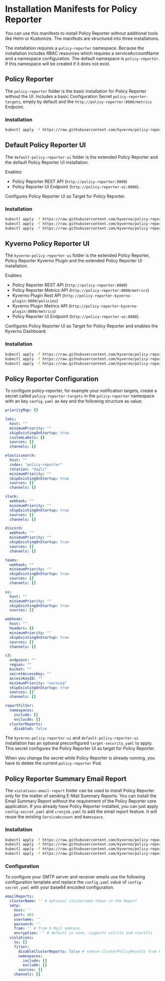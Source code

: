# Installation Manifests for Policy Reporter

You can use this manifests to install Policy Reporter without additional tools like Helm or Kustomize. The manifests are structured into three installations.

The installation requires a `policy-reporter` namespace. Because the installation includes RBAC resources which requires a serviceAccountName and a namespace configuration. The default namespace is `policy-reporter`. If this namespace will be created if it does not exist.

## Policy Reporter

The `policy-reporter` folder is the basic installation for Policy Reporter without the UI. Includes a basic Configuration Secret `policy-reporter-targets`, empty by default and the `http://policy-reporter:8080/metrics` Endpoint.

### Installation

```bash
kubectl apply -f https://raw.githubusercontent.com/kyverno/policy-reporter/main/manifest/policy-reporter/install.yaml
```

## Default Policy Reporter UI

The `default-policy-reporter-ui` folder is the extended Policy Reporter and the default Policy Reporter UI installation. 

Enables: 
* Policy Reporter REST API (`http://policy-reporter:8080`) 
* Policy Reporter UI Endpoint (`http://policy-reporter-ui:8080`). 

Configures Policy Reporter UI as Target for Policy Reporter.

### Installation

```bash
kubectl apply -f https://raw.githubusercontent.com/kyverno/policy-reporter/main/manifest/default-policy-reporter-ui/namespace.yaml
kubectl apply -f https://raw.githubusercontent.com/kyverno/policy-reporter/main/manifest/default-policy-reporter-ui/target-secret.yaml
kubectl apply -f https://raw.githubusercontent.com/kyverno/policy-reporter/main/manifest/default-policy-reporter-ui/install.yaml
```

## Kyverno Policy Reporter UI

The `kyverno-policy-reporter-ui` folder is the extended Policy Reporter, Policy Reporter Kyverno Plugin and the extended Policy Reporter UI installation. 

Enables:
* Policy Reporter REST API (`http://policy-reporter:8080`)
* Policy Reporter Metrics API (`http://policy-reporter:8080/metrics`)
* Kyverno Plugin Rest API (`http://policy-reporter-kyverno-plugin:8080/policies`)
* Kyverno Plugin Metrics API (`http://policy-reporter-kyverno-plugin:8080/metrics`) 
* Policy Reporter UI Endpoint (`http://policy-reporter-ui:8080`). 

Configures Policy Reporter UI as Target for Policy Reporter and enables the Kyverno Dashboard.

### Installation

```bash
kubectl apply -f https://raw.githubusercontent.com/kyverno/policy-reporter/main/manifest/kyverno-policy-reporter-ui/namespace.yaml
kubectl apply -f https://raw.githubusercontent.com/kyverno/policy-reporter/main/manifest/kyverno-policy-reporter-ui/target-secret.yaml
kubectl apply -f https://raw.githubusercontent.com/kyverno/policy-reporter/main/manifest/kyverno-policy-reporter-ui/install.yaml
```

## Policy Reporter Configuration

To configure policy-reporter, for example your notification targets, create a secret called `policy-reporter-targets` in the `policy-reporter` namespace with an key `config.yaml` as key and the following structure as value:

```yaml
priorityMap: {}

loki:
  host: ""
  minimumPriority: ""
  skipExistingOnStartup: true
  customLabels: {}
  sources: []
  channels: []

elasticsearch:
  host: ""
  index: "policy-reporter"
  rotation: "dayli"
  minimumPriority: ""
  skipExistingOnStartup: true
  sources: []
  channels: []

slack:
  webhook: ""
  minimumPriority: ""
  skipExistingOnStartup: true
  sources: []
  channels: []

discord:
  webhook: ""
  minimumPriority: ""
  skipExistingOnStartup: true
  sources: []
  channels: []

teams:
  webhook: ""
  minimumPriority: ""
  skipExistingOnStartup: true
  sources: []
  channels: []

ui:
  host: ""
  minimumPriority: ""
  skipExistingOnStartup: true
  sources: []

webhook:
  host: ""
  headers: {}
  minimumPriority: ""
  skipExistingOnStartup: true
  sources: []
  channels: []

s3:
  endpoint: ""
  region: ""
  bucket: ""
  secretAccessKey: ""
  accessKeyID: ""
  minimumPriority: "warning"
  skipExistingOnStartup: true
  sources: []
  channels: []

reportFilter:
  namespaces:
    include: []
    exclucde: []
  clusterReports:
    disabled: false
```

The `kyverno-policy-reporter-ui` and `default-policy-reporter-ui` installation has an optional preconfigured `target-security.yaml` to apply. This secret configures the Policy Reporter UI as target for Policy Reporter.

When you change the secret while Policy Reporter is already running, you have to delete the current `policy-reporter` Pod.

## Policy Reporter Summary Email Report

The `violations-email-report` folder can be used to install Policy Reporter only for the matter of sending E-Mail Summary Reports. You can install the Email Summary Report without the requirement of the Policy Reporter core application. If you already have Policy Reporter installed, you can just apply `config-secret.yaml` and `cronjob.yaml` to add the email report feature. It will reuse the existing `ServiceAccount` and `Namespace`.

### Installation

```bash
kubectl apply -f https://raw.githubusercontent.com/kyverno/policy-reporter/main/manifest/violations-email-report/namespace.yaml
kubectl apply -f https://raw.githubusercontent.com/kyverno/policy-reporter/main/manifest/violations-email-report/config-secret.yaml
kubectl apply -f https://raw.githubusercontent.com/kyverno/policy-reporter/main/manifest/violations-email-report/serviceaccount.yaml
kubectl apply -f https://raw.githubusercontent.com/kyverno/policy-reporter/main/manifest/violations-email-report/cronjob.yaml
```

### Configuration

To configure your SMTP server and receiver emails use the following configuration template and replace the `config.yaml` value of `config-secret.yaml` with your base64 encoded configuration.

```yaml
emailReports:
  clusterName: '' # optional clustername shown in the Report
  smtp:
    host: ''
    port: 465
    username: ''
    password: ''
    from: '' # from E-Mail address
    encryption: '' # default is none, supports ssl/tls and starttls
  violations:
    to: []
    filter:
      disableClusterReports: false # remove ClusterPolicyResults from Reports
      namespaces:
        include: []
        exclude: []
      sources: []
    channels: []
```
